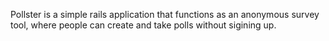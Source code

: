 Pollster is a simple rails application that functions as an anonymous survey tool, where people can create and take polls without sigining up.  

